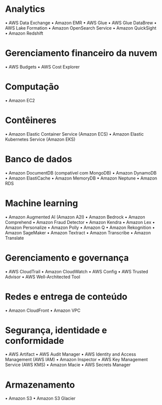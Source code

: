 # Analytics

• AWS Data Exchange
• Amazon EMR
• AWS Glue
• AWS Glue DataBrew
• AWS Lake Formation
• Amazon OpenSearch Service
• Amazon QuickSight
• Amazon Redshift

# Gerenciamento financeiro da nuvem

• AWS Budgets
• AWS Cost Explorer

# Computação

• Amazon EC2

# Contêineres

• Amazon Elastic Container Service (Amazon ECS)
• Amazon Elastic Kubernetes Service (Amazon EKS)

# Banco de dados

• Amazon DocumentDB (compatível com MongoDB)
• Amazon DynamoDB
• Amazon ElastiCache
• Amazon MemoryDB
• Amazon Neptune
• Amazon RDS

# Machine learning

• Amazon Augmented AI (Amazon A2I)
• Amazon Bedrock
• Amazon Comprehend
• Amazon Fraud Detector
• Amazon Kendra
• Amazon Lex
• Amazon Personalize
• Amazon Polly
• Amazon Q
• Amazon Rekognition
• Amazon SageMaker
• Amazon Textract
• Amazon Transcribe
• Amazon Translate

# Gerenciamento e governança

• AWS CloudTrail
• Amazon CloudWatch
• AWS Config
• AWS Trusted Advisor
• AWS Well-Architected Tool

# Redes e entrega de conteúdo

• Amazon CloudFront
• Amazon VPC

# Segurança, identidade e conformidade

• AWS Artifact
• AWS Audit Manager
• AWS Identity and Access Management (AWS IAM)
• Amazon Inspector
• AWS Key Management Service (AWS KMS)
• Amazon Macie
• AWS Secrets Manager

# Armazenamento

• Amazon S3
• Amazon S3 Glacier
